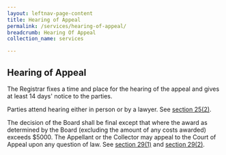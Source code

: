```yaml
---
layout: leftnav-page-content
title: Hearing of Appeal
permalink: /services/hearing-of-appeal/
breadcrumb: Hearing Of Appeal
collection_name: services

---
```


Hearing of Appeal
---
The Registrar fixes a time and place for the hearing of the appeal and gives at least 14 days' notice to the parties.

Parties attend hearing either in person or by a lawyer. See [section 25(2)](https://sso.agc.gov.sg/Act/LAA1966?ProvIds=pr25-#pr25-). 

The decision of the Board shall be final except that where the award as determined by the Board (excluding the amount of any costs awarded) exceeds $5000.  The Appellant or the Collector may appeal to the Court of Appeal upon any question of law. See [section 29(1)](https://sso.agc.gov.sg/Act/LAA1966?ProvIds=pr29-#pr29-) and [section 29(2)](https://sso.agc.gov.sg/Act/LAA1966?ProvIds=pr29-#pr29-).
